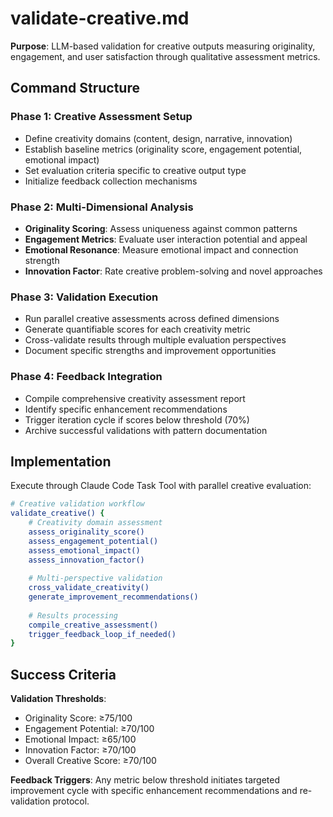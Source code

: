 # validate-creative.md

**Purpose**: LLM-based validation for creative outputs measuring originality, engagement, and user satisfaction through qualitative assessment metrics.

## Command Structure

### Phase 1: Creative Assessment Setup
- Define creativity domains (content, design, narrative, innovation)
- Establish baseline metrics (originality score, engagement potential, emotional impact)
- Set evaluation criteria specific to creative output type
- Initialize feedback collection mechanisms

### Phase 2: Multi-Dimensional Analysis
- **Originality Scoring**: Assess uniqueness against common patterns
- **Engagement Metrics**: Evaluate user interaction potential and appeal
- **Emotional Resonance**: Measure emotional impact and connection strength  
- **Innovation Factor**: Rate creative problem-solving and novel approaches

### Phase 3: Validation Execution
- Run parallel creative assessments across defined dimensions
- Generate quantifiable scores for each creativity metric
- Cross-validate results through multiple evaluation perspectives
- Document specific strengths and improvement opportunities

### Phase 4: Feedback Integration
- Compile comprehensive creativity assessment report
- Identify specific enhancement recommendations
- Trigger iteration cycle if scores below threshold (70%)
- Archive successful validations with pattern documentation

## Implementation

Execute through Claude Code Task Tool with parallel creative evaluation:

```bash
# Creative validation workflow
validate_creative() {
    # Creativity domain assessment
    assess_originality_score()
    assess_engagement_potential() 
    assess_emotional_impact()
    assess_innovation_factor()
    
    # Multi-perspective validation
    cross_validate_creativity()
    generate_improvement_recommendations()
    
    # Results processing
    compile_creative_assessment()
    trigger_feedback_loop_if_needed()
}
```

## Success Criteria

**Validation Thresholds**:
- Originality Score: ≥75/100
- Engagement Potential: ≥70/100  
- Emotional Impact: ≥65/100
- Innovation Factor: ≥70/100
- Overall Creative Score: ≥70/100

**Feedback Triggers**: Any metric below threshold initiates targeted improvement cycle with specific enhancement recommendations and re-validation protocol.